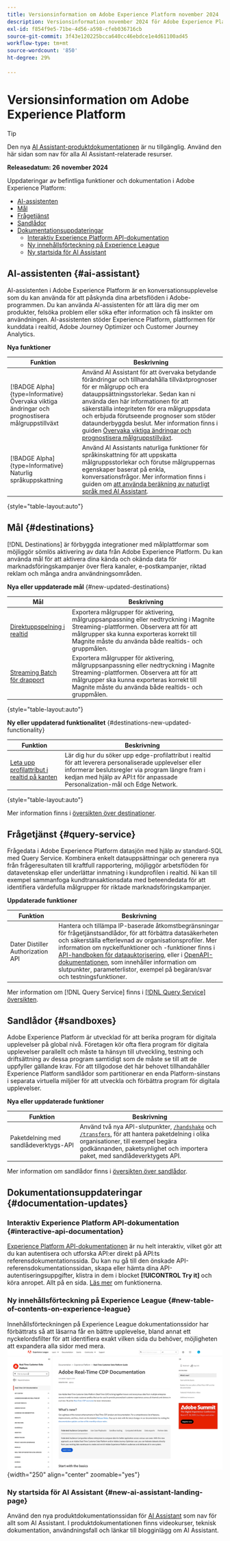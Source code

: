 ```yaml
---
title: Versionsinformation om Adobe Experience Platform november 2024
description: Versionsinformation november 2024 för Adobe Experience Platform.
exl-id: f854f9e5-71be-4d56-a598-cfeb036716cb
source-git-commit: 3f43e120225bcca640cc46ebdce1e4d61100ad45
workflow-type: tm+mt
source-wordcount: '850'
ht-degree: 29%

---
```


# Versionsinformation om Adobe Experience Platform

>[!TIP]
>
>Den nya [AI Assistant-produktdokumentationen](../../ai-assistant/landing.md) är nu tillgänglig. Använd den här sidan som nav för alla AI Assistant-relaterade resurser.

**Releasedatum: 26 november 2024**

Uppdateringar av befintliga funktioner och dokumentation i Adobe Experience Platform:

- [AI-assistenten](#ai-assistant)
- [Mål ](#destinations)
- [Frågetjänst](#query-service)
- [Sandlådor](#sandboxes)
- [Dokumentationsuppdateringar](#documentation-updates)
   - [Interaktiv Experience Platform API-dokumentation](#interactive-experience-platform-api-documentation)
   - [Ny innehållsförteckning på Experience League](#new-table-of-contents-on-experience-league)
   - [Ny startsida för AI Assistant](#new-ai-assistant-landing-page)

## AI-assistenten {#ai-assistant}

AI-assistenten i Adobe Experience Platform är en konversationsupplevelse som du kan använda för att påskynda dina arbetsflöden i Adobe-programmen. Du kan använda AI-assistenten för att lära dig mer om produkter, felsöka problem eller söka efter information och få insikter om användningen. AI-assistenten stöder Experience Platform, plattformen för kunddata i realtid, Adobe Journey Optimizer och Customer Journey Analytics.

**Nya funktioner**

| Funktion | Beskrivning |
| --- | --- |
| [!BADGE Alpha]{type=Informative} Övervaka viktiga ändringar och prognostisera målgruppstillväxt | Använd AI Assistant för att övervaka betydande förändringar och tillhandahålla tillväxtprognoser för er målgrupp och era datauppsättningsstorlekar. Sedan kan ni använda den här informationen för att säkerställa integriteten för era målgruppsdata och erbjuda förutseende prognoser som stöder dataunderbyggda beslut. Mer information finns i guiden [Övervaka viktiga ändringar och prognostisera målgruppstillväxt](../../ai-assistant/new-features/audience-forecasting.md). |
| [!BADGE Alpha]{type=Informative} Naturlig språkuppskattning | Använd AI Assistants naturliga funktioner för språkinskattning för att uppskatta målgruppsstorlekar och förutse målgruppernas egenskaper baserat på enkla, konversationsfrågor. Mer information finns i guiden om [att använda beräkning av naturligt språk med AI Assistant](../../ai-assistant/new-features/natural-language.md). |

{style="table-layout:auto"}

## Mål {#destinations}

[!DNL Destinations] är förbyggda integrationer med målplattformar som möjliggör sömlös aktivering av data från Adobe Experience Platform. Du kan använda mål för att aktivera dina kända och okända data för marknadsföringskampanjer över flera kanaler, e-postkampanjer, riktad reklam och många andra användningsområden.

**Nya eller uppdaterade mål** {#new-updated-destinations}

| Mål | Beskrivning |
| --- | --- |
| [Direktuppspelning i realtid](/help/destinations/catalog/advertising/magnite-streaming.md) | Exportera målgrupper för aktivering, målgruppsanpassning eller nedtryckning i Magnite Streaming-plattformen. Observera att för att målgrupper ska kunna exporteras korrekt till Magnite måste du använda både realtids- och gruppmålen. |
| [Streaming Batch för drapport](/help/destinations/catalog/advertising/magnite-batch.md) | Exportera målgrupper för aktivering, målgruppsanpassning eller nedtryckning i Magnite Streaming-plattformen. Observera att för att målgrupper ska kunna exporteras korrekt till Magnite måste du använda både realtids- och gruppmålen. |

{style="table-layout:auto"}

**Ny eller uppdaterad funktionalitet** {#destinations-new-updated-functionality}

| Funktion | Beskrivning |
| --- | --- |
| [Leta upp profilattribut i realtid på kanten](/help/destinations/ui/activate-edge-profile-lookup.md) | Lär dig hur du söker upp edge-profilattribut i realtid för att leverera personaliserade upplevelser eller informerar beslutsregler via program längre fram i kedjan med hjälp av API:t för anpassade Personalization-mål och Edge Network. |

{style="table-layout:auto"}

Mer information finns i [översikten över destinationer](../../destinations/home.md).

## Frågetjänst {#query-service}

Frågedata i Adobe Experience Platform datasjön med hjälp av standard-SQL med Query Service. Kombinera enkelt datauppsättningar och generera nya från frågeresultaten till kraftfull rapportering, möjliggör arbetsflöden för datavetenskap eller underlättar inmatning i kundprofilen i realtid. Ni kan till exempel sammanfoga kundtransaktionsdata med beteendedata för att identifiera värdefulla målgrupper för riktade marknadsföringskampanjer.

**Uppdaterade funktioner**

| Funktion | Beskrivning |
| --- | --- |
| Dater Distiller Authorization API | Hantera och tillämpa IP-baserade åtkomstbegränsningar för frågetjänstsandlådor, för att förbättra datasäkerheten och säkerställa efterlevnad av organisationsprofiler. Mer information om nyckelfunktioner och -funktioner finns i [API-handboken för dataauktorisering](../../query-service/auth-api/overview.md), eller i [OpenAPI-dokumentationen](https://developer.adobe.com/experience-platform-apis/references/data-distiller-auth/), som innehåller information om slutpunkter, parameterlistor, exempel på begäran/svar och testningsfunktioner. |

Mer information om [!DNL Query Service] finns i [[!DNL Query Service] översikten](../../query-service/home.md).

## Sandlådor {#sandboxes}

Adobe Experience Platform är utvecklad för att berika program för digitala upplevelser på global nivå. Företagen kör ofta flera program för digitala upplevelser parallellt och måste ta hänsyn till utveckling, testning och driftsättning av dessa program samtidigt som de måste se till att de uppfyller gällande krav. För att tillgodose det här behovet tillhandahåller Experience Platform sandlådor som partitionerar en enda Platform-sinstans i separata virtuella miljöer för att utveckla och förbättra program för digitala upplevelser.

**Nya eller uppdaterade funktioner**

| Funktion | Beskrivning |
| --- | --- |
| Paketdelning med sandlådeverktygs-API | Använd två nya API-slutpunkter, [`/handshake`](../../sandboxes/sandbox-tooling-api/packages.md#org-linking) och [`/transfers`](../../sandboxes/sandbox-tooling-api/packages.md#transfer-packages), för att hantera paketdelning i olika organisationer, till exempel begära godkännanden, paketsynlighet och importera paket, med sandlådeverktygets API. |

Mer information om sandlådor finns i [översikten över sandlådor](../../sandboxes/home.md).

## Dokumentationsuppdateringar {#documentation-updates}

### Interaktiv Experience Platform API-dokumentation {#interactive-api-documentation}

[Experience Platform API-dokumentationen](https://developer.adobe.com/experience-platform-apis/) är nu helt interaktiv, vilket gör att du kan autentisera och utforska API:er direkt på API:ts referensdokumentationssida. Du kan nu gå till den önskade API-referensdokumentationssidan, skapa eller hämta dina API-autentiseringsuppgifter, klistra in dem i blocket **[!UICONTROL Try it]** och köra anropet. Allt på en sida. [Läs mer](/help/landing/api-authentication.md#get-credentials-functionality) om funktionerna.

### Ny innehållsförteckning på Experience League {#new-table-of-contents-on-experience-league}

Innehållsförteckningen på Experience League dokumentationssidor har förbättrats så att läsarna får en bättre upplevelse, bland annat ett nyckelordsfilter för att identifiera exakt vilken sida du behöver, möjligheten att expandera alla sidor med mera. <br> ![Ny innehållsförteckning, inklusive nyckelordsfilter och möjlighet att expandera alla sidor.](../2024/assets/november/new-toc-experience.gif "Ny upplevelse av innehållsförteckning, inklusive nyckelordsfilter och möjlighet att expandera alla sidor."){width="250" align="center" zoomable="yes"}

### Ny startsida för AI Assistant {#new-ai-assistant-landing-page}

Använd den nya produktdokumentationssidan för [AI Assistant](../../ai-assistant/landing.md) som nav för allt som AI Assistant. I produktdokumentationen finns videokurser, teknisk dokumentation, användningsfall och länkar till blogginlägg om AI Assistant.